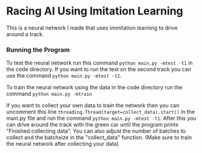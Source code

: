 # Racing AI Using Imitation Learning
This is a neural network I made that uses immitation learning to drive around a track.

### Running the Program
To test the neural network run this command `python main.py -mtest -t1` in the code directory. If you want to run the test on the second track you can use the command `python main.py -mtest -t2`.

To train the neural network using the data in the code directory run the command `python main.py -mtrain`

If you want to collect your own data to train the network then you can uncomment this line `threading.Thread(target=collect_data).start()` in the main.py file and run the command `python main.py -mtest -t1`. After this you can drive around the track with the green car until the program prints "Finished collecting data". You can also adjust the number of batches to collect and the batchsize in the "collect_data" function. (Make sure to train the neural network after collecting your data)
